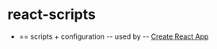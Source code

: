 # react-scripts

* == scripts + configuration -- used by -- [Create React App](https://github.com/facebook/create-react-app)
